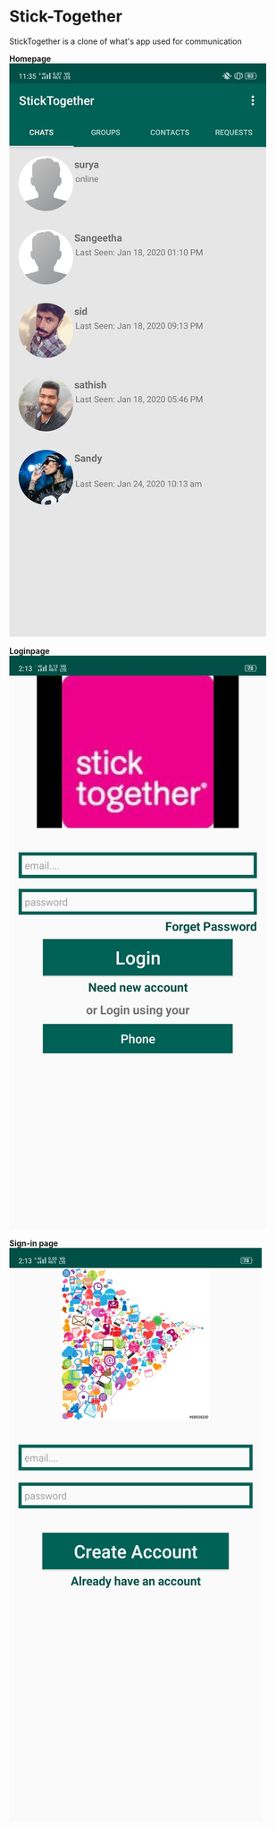 # Stick-Together

StickTogether is a clone of what's app used for communication

**Homepage**
![HomePage](images/homepage.jpg "Homepage")

**Loginpage**
![Loginpage](images/loginpage.jpg "Loginpage")

**Sign-in page**
![Sign-in](images/signup.jpg "Sign-in")
